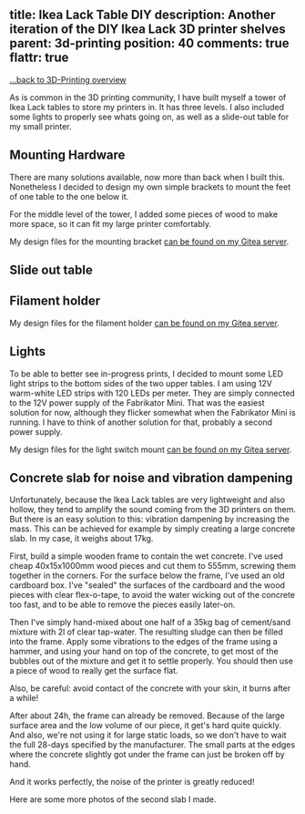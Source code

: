 title: Ikea Lack Table DIY
description: Another iteration of the DIY Ikea Lack 3D printer shelves
parent: 3d-printing
position: 40
comments: true
flattr: true
---

<span class="listdesc">[...back to 3D-Printing overview](3d-printing.html)</span>

As is common in the 3D printing community, I have built myself a tower of Ikea Lack tables to store my printers in.
It has three levels.
I also included some lights to properly see whats going on, as well as a slide-out table for my small printer.

## Mounting Hardware

There are many solutions available, now more than back when I built this.
Nonetheless I decided to design my own simple brackets to mount the feet of one table to the one below it.

For the middle level of the tower, I added some pieces of wood to make more space, so it can fit my large printer comfortably.

<!--%
lightgallery([
    [ "img/lack-simple-bracket.png", "Design of my mounting bracket" ]
])
%-->

My design files for the mounting bracket [can be found on my Gitea server](https://git.xythobuz.de/thomas/3d-print-designs/src/branch/master/ikea-lack).

## Slide out table



## Filament holder



My design files for the filament holder [can be found on my Gitea server](https://git.xythobuz.de/thomas/3d-print-designs/src/branch/master/ikea-lack).

## Lights

To be able to better see in-progress prints, I decided to mount some LED light strips to the bottom sides of the two upper tables.
I am using 12V warm-white LED strips with 120 LEDs per meter.
They are simply connected to the 12V power supply of the Fabrikator Mini.
That was the easiest solution for now, although they flicker somewhat when the Fabrikator Mini is running.
I have to think of another solution for that, probably a second power supply.

<!--%
lightgallery([
    [ "img/lack_light_switches.png", "Design of my light switch mount" ],
    [ "img/lack_lights_1.jpg", "Finished light switches" ],
    [ "img/lack_lights_2.jpg", "Top level lights" ],
    [ "img/lack_lights_3.jpg", "Bottom level lights" ]
])
%-->

My design files for the light switch mount [can be found on my Gitea server](https://git.xythobuz.de/thomas/3d-print-designs/src/branch/master/ikea-lack).

## Concrete slab for noise and vibration dampening

Unfortunately, because the Ikea Lack tables are very lightweight and also hollow, they tend to amplify the sound coming from the 3D printers on them.
But there is an easy solution to this: vibration dampening by increasing the mass.
This can be achieved for example by simply creating a large concrete slab.
In my case, it weighs about 17kg.

First, build a simple wooden frame to contain the wet concrete.
I've used cheap 40x15x1000mm wood pieces and cut them to 555mm, screwing them together in the corners.
For the surface below the frame, I've used an old cardboard box.
I've "sealed" the surfaces of the cardboard and the wood pieces with clear flex-o-tape, to avoid the water wicking out of the concrete too fast, and to be able to remove the pieces easily later-on.

<!--%
lightgallery([
    [ "img/ikea_lack_concrete_1.jpg", "Simple wooden frame" ],
    [ "img/ikea_lack_concrete_2.jpg", "Screwed together in the corners" ],
    [ "img/ikea_lack_concrete_3.jpg", "Added some tape to seal the surface" ]
])
%-->

Then I've simply hand-mixed about one half of a 35kg bag of cement/sand mixture with 2l of clear tap-water.
The resulting sludge can then be filled into the frame.
Apply some vibrations to the edges of the frame using a hammer, and using your hand on top of the concrete, to get most of the bubbles out of the mixture and get it to settle properly.
You should then use a piece of wood to really get the surface flat.

Also, be careful: avoid contact of the concrete with your skin, it burns after a while!

<!--%
lightgallery([
    [ "img/ikea_lack_concrete_4.jpg", "Mixing the concrete" ],
    [ "img/ikea_lack_concrete_5.jpg", "Final consistency" ],
    [ "img/ikea_lack_concrete_6.jpg", "Filling the frame" ],
    [ "img/ikea_lack_concrete_7.jpg", "In my first attempt, I just tried to form the surface by hand. It worked, but is not perfect." ],
    [ "img/ikea_lack_concrete_8.jpg", "Closing it up for 24h" ],
    [ "img/ikea_lack_concrete_9.jpg", "Side-view" ]
])
%-->

After about 24h, the frame can already be removed.
Because of the large surface area and the low volume of our piece, it get's hard quite quickly.
And also, we're not using it for large static loads, so we don't have to wait the full 28-days specified by the manufacturer.
The small parts at the edges where the concrete slightly got under the frame can just be broken off by hand.

<!--%
lightgallery([
    [ "img/ikea_lack_concrete_10.jpg", "After 24h, one side removed" ],
    [ "img/ikea_lack_concrete_11.jpg", "The small parts at the edge can just be broken off easily by hand" ],
    [ "img/ikea_lack_concrete_12.jpg", "Final result, right view" ],
    [ "img/ikea_lack_concrete_13.jpg", "Final result, left view" ]
])
%-->

And it works perfectly, the noise of the printer is greatly reduced!

Here are some more photos of the second slab I made.

<!--%
lightgallery([
    [ "img/ikea_lack_concrete_v2_1.jpg", "Frame, with corners for Lack legs" ],
    [ "img/ikea_lack_concrete_v2_2.jpg", "Mixing the concrete" ],
    [ "img/ikea_lack_concrete_v2_3.jpg", "More hard mixing work" ],
    [ "img/ikea_lack_concrete_v2_4.jpg", "Pouring it out" ],
    [ "img/ikea_lack_concrete_v2_5.jpg", "After vibrating it" ]
])
%-->
